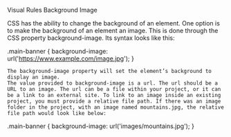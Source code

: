 Visual Rules
Background Image

CSS has the ability to change the background of an element. One option is to make the background of an element an image. This is done through the CSS property background-image. Its syntax looks like this:

.main-banner {
  background-image: url('https://www.example.com/image.jpg');
}

    The background-image property will set the element’s background to display an image.
    The value provided to background-image is a url. The url should be a URL to an image. The url can be a file within your project, or it can be a link to an external site. To link to an image inside an existing project, you must provide a relative file path. If there was an image folder in the project, with an image named mountains.jpg, the relative file path would look like below:

.main-banner {
  background-image: url('images/mountains.jpg');
}